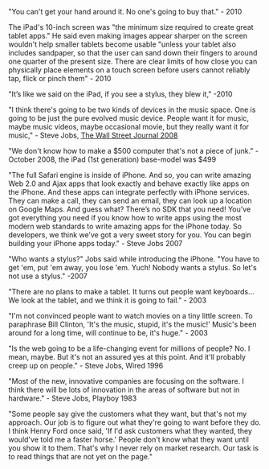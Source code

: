 "You can't get your hand around it. No one's going to buy that." - 2010

The iPad's 10-inch screen was "the minimum size required to create great tablet apps." He said even making images appear sharper on the screen wouldn't help smaller tablets become usable "unless your tablet also includes sandpaper, so that the user can sand down their fingers to around one quarter of the present size. There are clear limits of how close you can physically place elements on a touch screen before users cannot reliably tap, flick or pinch them" - 2010

"It’s like we said on the iPad, if you see a stylus, they blew it," -2010

"I think there's going to be two kinds of devices in the music space. One is going to be just the pure evolved music device. People want it for music, maybe music videos, maybe occasional movie, but they really want it for music," - Steve Jobs, [The Wall Street Journal 2008](https://www.wsj.com/articles/the-mobile-industrys-never-seen-anything-like-this-an-interview-with-steve-jobs-at-the-app-stores-launch-1532527201)

"We don't know how to make a $500 computer that's not a piece of junk." - October 2008, the iPad (1st generation) base-model was $499

"The full Safari engine is inside of iPhone. And so, you can write amazing Web 2.0 and Ajax apps that look exactly and behave exactly like apps on the iPhone. And these apps can integrate perfectly with iPhone services. They can make a call, they can send an email, they can look up a location on Google Maps. And guess what? There’s no SDK that you need! You’ve got everything you need if you know how to write apps using the most modern web standards to write amazing apps for the iPhone today. So developers, we think we’ve got a very sweet story for you. You can begin building your iPhone apps today." - Steve Jobs 2007

"Who wants a stylus?" Jobs said while introducing the iPhone. "You have to get 'em, put 'em away, you lose 'em. Yuch! Nobody wants a stylus. So let's not use a stylus." -2007

"There are no plans to make a tablet. It turns out people want keyboards... We look at the tablet, and we think it is going to fail." - 2003

"I'm not convinced people want to watch movies on a tiny little screen. To paraphrase Bill Clinton, 'It's the music, stupid, it's the music!' Music's been around for a long time, will continue to be, it's huge." - 2003

"Is the web going to be a life-changing event for millions of people? No. I mean, maybe. But it's not an assured yes at this point. And it'll probably creep up on people." - Steve Jobs, Wired 1996

"Most of the new, innovative companies are focusing on the software. I think there will be lots of innovation in the areas of software but not in hardware." - Steve Jobs, Playboy 1983

"Some people say give the customers what they want, but that's not my approach. Our job is to figure out what they're going to want before they do. I think Henry Ford once said, 'If I'd ask customers what they wanted, they would've told me a faster horse.' People don't know what they want until you show it to them. That's why I never rely on market research. Our task is to read things that are not yet on the page."
